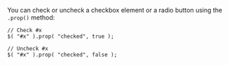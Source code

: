 <script>{
	"title": "How do I check/uncheck a checkbox input or radio button?"
}</script>

You can check or uncheck a checkbox element or a radio button using the `.prop()` method:

```
// Check #x
$( "#x" ).prop( "checked", true );

// Uncheck #x
$( "#x" ).prop( "checked", false );
```
